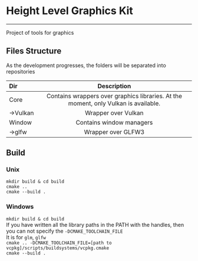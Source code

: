# Height Level Graphics Kit

---
Project of tools for graphics

## Files Structure
As the development progresses, the folders will be separated into repositories

| Dir      |                                     Description                                     |
|:---------|:-----------------------------------------------------------------------------------:|
| Core     | Contains wrappers over graphics libraries. At the moment, only Vulkan is available. |
| ->Vulkan |                                 Wrapper over Vulkan                                 |
| Window   |                              Contains window managers                               |
| ->glfw   |                                 Wrapper over GLFW3                                  |

## Build

### Unix

`mkdir build & cd build` \
`cmake ..` \
`cmake --build .`

### Windows

`mkdir build & cd build` \
If you have written all the library paths in the PATH with the handles, 
then you can not specify the `-DCMAKE_TOOLCHAIN_FILE` \
It is for `glm`, `glfw` \
`cmake .. -DCMAKE_TOOLCHAIN_FILE=[path to vcpkg]/scripts/buildsystems/vcpkg.cmake` \
`cmake --build .`